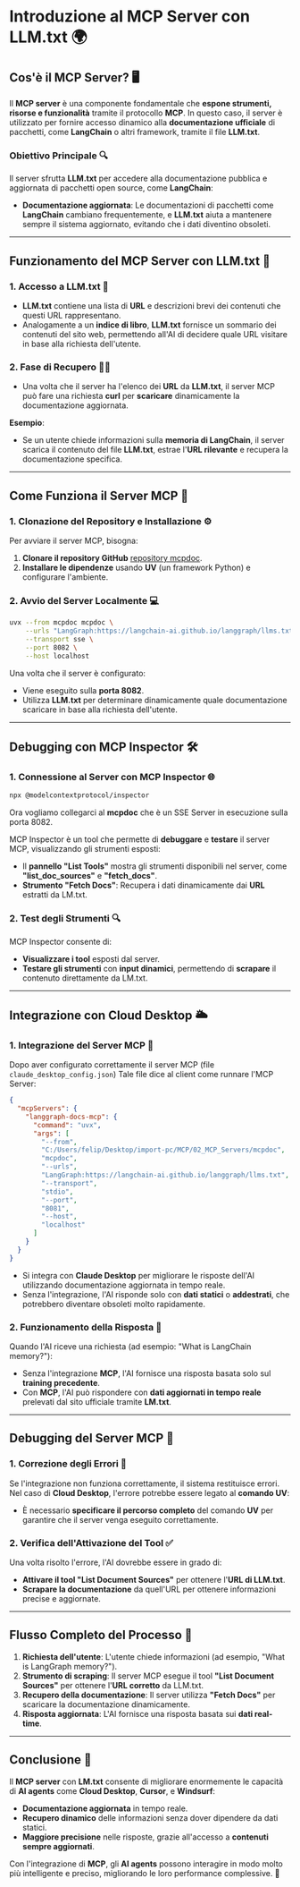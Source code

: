 # Introduzione al MCP Server con LLM.txt 🌍

## Cos'è il MCP Server? 🖥️

Il **MCP server** è una componente fondamentale che **espone strumenti, risorse e funzionalità** tramite il protocollo **MCP**. In questo caso, il server è utilizzato per fornire accesso dinamico alla **documentazione ufficiale** di pacchetti, come **LangChain** o altri framework, tramite il file **LLM.txt**.

### Obiettivo Principale 🔍

Il server sfrutta **LLM.txt** per accedere alla documentazione pubblica e aggiornata di pacchetti open source, come **LangChain**:

* **Documentazione aggiornata**: Le documentazioni di pacchetti come **LangChain** cambiano frequentemente, e **LLM.txt** aiuta a mantenere sempre il sistema aggiornato, evitando che i dati diventino obsoleti.

---

## Funzionamento del MCP Server con LLM.txt 🚀

### 1. **Accesso a LLM.txt** 📂

* **LLM.txt** contiene una lista di **URL** e descrizioni brevi dei contenuti che questi URL rappresentano.
* Analogamente a un **indice di libro**, **LLM.txt** fornisce un sommario dei contenuti del sito web, permettendo all'AI di decidere quale URL visitare in base alla richiesta dell'utente.

### 2. **Fase di Recupero** 🧑‍💻

* Una volta che il server ha l'elenco dei **URL** da **LLM.txt**, il server MCP può fare una richiesta **curl** per **scaricare** dinamicamente la documentazione aggiornata.

**Esempio**:

* Se un utente chiede informazioni sulla **memoria di LangChain**, il server scarica il contenuto del file **LLM.txt**, estrae l'**URL rilevante** e recupera la documentazione specifica.

---

## Come Funziona il Server MCP 🔄

### 1. **Clonazione del Repository e Installazione** ⚙️

Per avviare il server MCP, bisogna:

1. **Clonare il repository GitHub** [repository mcpdoc](https://github.com/langchain-ai/mcpdoc).
2. **Installare le dipendenze** usando **UV** (un framework Python) e configurare l'ambiente.

### 2. **Avvio del Server Localmente** 💻

```bash
uvx --from mcpdoc mcpdoc \
    --urls "LangGraph:https://langchain-ai.github.io/langgraph/llms.txt" "LangChain:https://python.langchain.com/llms.txt" \
    --transport sse \
    --port 8082 \
    --host localhost
```

Una volta che il server è configurato:

* Viene eseguito sulla **porta 8082**.
* Utilizza **LLM.txt** per determinare dinamicamente quale documentazione scaricare in base alla richiesta dell'utente.

---

## Debugging con MCP Inspector 🛠️

### 1. **Connessione al Server con MCP Inspector** 🌐

```bash
npx @modelcontextprotocol/inspector
```

Ora vogliamo collegarci al **mcpdoc** che è un SSE Server in esecuzione sulla porta 8082.

MCP Inspector è un tool che permette di **debuggare** e **testare** il server MCP, visualizzando gli strumenti esposti:

* Il **pannello "List Tools"** mostra gli strumenti disponibili nel server, come **"list_doc_sources"** e **"fetch_docs"**.
* **Strumento "Fetch Docs"**: Recupera i dati dinamicamente dai **URL** estratti da LM.txt.

### 2. **Test degli Strumenti** 🔍

MCP Inspector consente di:

* **Visualizzare i tool** esposti dal server.
* **Testare gli strumenti** con **input dinamici**, permettendo di **scrapare** il contenuto direttamente da LM.txt.


---

## Integrazione con Cloud Desktop 🌥️

### 1. **Integrazione del Server MCP** 🔗

Dopo aver configurato correttamente il server MCP (file `claude_desktop_config.json`) Tale file dice al client come runnare l'MCP Server:

```json
{
  "mcpServers": {
    "langgraph-docs-mcp": {
      "command": "uvx",
      "args": [
        "--from",
        "C:/Users/felip/Desktop/import-pc/MCP/02_MCP_Servers/mcpdoc",
        "mcpdoc",
        "--urls",
        "LangGraph:https://langchain-ai.github.io/langgraph/llms.txt",
        "--transport",
        "stdio",
        "--port",
        "8081",
        "--host",
        "localhost"
      ]
    }
  }
}
```

* Si integra con **Claude Desktop** per migliorare le risposte dell'AI utilizzando documentazione aggiornata in tempo reale.
* Senza l'integrazione, l'AI risponde solo con **dati statici** o **addestrati**, che potrebbero diventare obsoleti molto rapidamente.

### 2. **Funzionamento della Risposta** 💬

Quando l'AI riceve una richiesta (ad esempio: "What is LangChain memory?"):

* Senza l'integrazione **MCP**, l'AI fornisce una risposta basata solo sul **training precedente**.
* Con **MCP**, l'AI può rispondere con **dati aggiornati in tempo reale** prelevati dal sito ufficiale tramite **LM.txt**.

---

## Debugging del Server MCP 🐞

### 1. **Correzione degli Errori** 🔧

Se l'integrazione non funziona correttamente, il sistema restituisce errori. Nel caso di **Cloud Desktop**, l'errore potrebbe essere legato al **comando UV**:

* È necessario **specificare il percorso completo** del comando **UV** per garantire che il server venga eseguito correttamente.

### 2. **Verifica dell'Attivazione del Tool** ✅

Una volta risolto l'errore, l'AI dovrebbe essere in grado di:

* **Attivare il tool "List Document Sources"** per ottenere l'**URL di LLM.txt**.
* **Scrapare la documentazione** da quell'URL per ottenere informazioni precise e aggiornate.

---

## Flusso Completo del Processo 🔄

1. **Richiesta dell'utente**: L'utente chiede informazioni (ad esempio, "What is LangGraph memory?").
2. **Strumento di scraping**: Il server MCP esegue il tool **"List Document Sources"** per ottenere l'**URL corretto** da LLM.txt.
3. **Recupero della documentazione**: Il server utilizza **"Fetch Docs"** per scaricare la documentazione dinamicamente.
4. **Risposta aggiornata**: L'AI fornisce una risposta basata sui **dati real-time**.

---

## Conclusione 🎯

Il **MCP server** con **LM.txt** consente di migliorare enormemente le capacità di **AI agents** come **Cloud Desktop**, **Cursor**, e **Windsurf**:

* **Documentazione aggiornata** in tempo reale.
* **Recupero dinamico** delle informazioni senza dover dipendere da dati statici.
* **Maggiore precisione** nelle risposte, grazie all'accesso a **contenuti sempre aggiornati**.

Con l'integrazione di **MCP**, gli **AI agents** possono interagire in modo molto più intelligente e preciso, migliorando le loro performance complessive. 🚀

